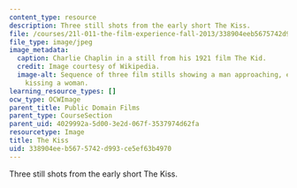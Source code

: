```yaml
---
content_type: resource
description: Three still shots from the early short The Kiss.
file: /courses/21l-011-the-film-experience-fall-2013/338904eeb5675742d993ce5ef63b4970_kiss.jpg
file_type: image/jpeg
image_metadata:
  caption: Charlie Chaplin in a still from his 1921 film The Kid.
  credit: Image courtesy of Wikipedia.
  image-alt: Sequence of three film stills showing a man approaching, embracing and
    kissing a woman.
learning_resource_types: []
ocw_type: OCWImage
parent_title: Public Domain Films
parent_type: CourseSection
parent_uid: 4029992a-5d00-3e2d-067f-3537974d62fa
resourcetype: Image
title: The Kiss
uid: 338904ee-b567-5742-d993-ce5ef63b4970
---
```

Three still shots from the early short The Kiss.

